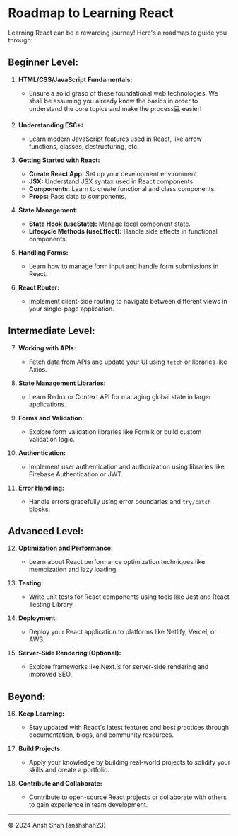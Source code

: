 # Roadmap to Learning React

Learning React can be a rewarding journey! Here's a roadmap to guide you through:

## Beginner Level:

1. **HTML/CSS/JavaScript Fundamentals:**
   - Ensure a solid grasp of these foundational web technologies. We shall be assuming you already know the basics in order to understand the core topics and make the process💻 easier!

2. **Understanding ES6+:**
   - Learn modern JavaScript features used in React, like arrow functions, classes, destructuring, etc.

3. **Getting Started with React:**
   - **Create React App:** Set up your development environment.
   - **JSX:** Understand JSX syntax used in React components.
   - **Components:** Learn to create functional and class components.
   - **Props:** Pass data to components.

4. **State Management:**
   - **State Hook (useState):** Manage local component state.
   - **Lifecycle Methods (useEffect):** Handle side effects in functional components.

5. **Handling Forms:**
   - Learn how to manage form input and handle form submissions in React.

6. **React Router:**
   - Implement client-side routing to navigate between different views in your single-page application.

## Intermediate Level:

7. **Working with APIs:**
   - Fetch data from APIs and update your UI using `fetch` or libraries like Axios.

8. **State Management Libraries:**
   - Learn Redux or Context API for managing global state in larger applications.

9. **Forms and Validation:**
   - Explore form validation libraries like Formik or build custom validation logic.

10. **Authentication:**
    - Implement user authentication and authorization using libraries like Firebase Authentication or JWT.

11. **Error Handling:**
    - Handle errors gracefully using error boundaries and `try/catch` blocks.

## Advanced Level:

12. **Optimization and Performance:**
    - Learn about React performance optimization techniques like memoization and lazy loading.

13. **Testing:**
    - Write unit tests for React components using tools like Jest and React Testing Library.

14. **Deployment:**
    - Deploy your React application to platforms like Netlify, Vercel, or AWS.

15. **Server-Side Rendering (Optional):**
    - Explore frameworks like Next.js for server-side rendering and improved SEO.

## Beyond:

16. **Keep Learning:**
    - Stay updated with React's latest features and best practices through documentation, blogs, and community resources.
  
17. **Build Projects:**
    - Apply your knowledge by building real-world projects to solidify your skills and create a portfolio.

18. **Contribute and Collaborate:**
    - Contribute to open-source React projects or collaborate with others to gain experience in team development.

---

© 2024 Ansh Shah (anshshah23)

